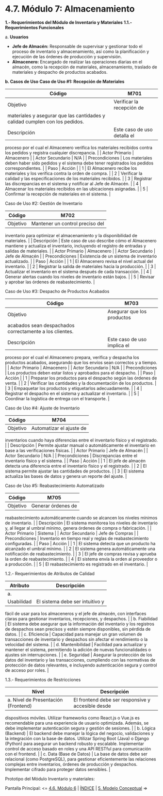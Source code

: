 # 4.7. Módulo 7: Almacenamiento

**1.- Requerimientos del Módulo de Inventario y Materiales**
**1.1.- Requerimientos Funcionales**

 a. **Usuarios**
- **Jefe de Almacén:** Responsable de supervisar y gestionar todo el proceso de inventario y almacenamiento, así como la planificación y ejecución de las órdenes de producción y supervisión.
- **Almacenero:** Encargado de realizar las operaciones diarias en el almacén, como la recepción de materiales, almacenamiento, traslado de materiales y despacho de productos acabados.

**b. Casos de Uso**
 **Caso de Uso #1: Recepción de Materiales**

| Código | M701 |
| --- | --- |
| Objetivo | Verificar la recepción de
  materiales y asegurar que las cantidades y calidad cumplen con los pedidos. |
| Descripción | Este caso de uso detalla el
  proceso por el cual el Almacenero verifica los materiales recibidos contra
  los pedidos y registra cualquier discrepancia. |
| Actor
  Primario | Almacenero |
| Actor
  Secundario | N/A |
| Precondiciones | Los materiales deben haber sido
  pedidos y el sistema debe tener registrados los pedidos correspondientes. |
| Paso | Acción |
| 1 | El Almacenero recibe los
  materiales y los verifica contra la orden de compra. |
| 2 | Verificar la calidad y las
  especificaciones de los materiales recibidos. |
| 3 | Registrar las discrepancias en el
  sistema y notificar al Jefe de Almacén. |
| 4 | Almacenar los materiales recibidos
  en las ubicaciones asignadas. |
| 5 | Confirmar la recepción de
  materiales en el sistema. |

Caso de Uso #2: Gestión de Inventario

| Código | M702 |
| --- | --- |
| Objetivo | Mantener un control preciso del
  inventario para optimizar el almacenamiento y la disponibilidad de
  materiales. |
| Descripción | Este caso de uso describe cómo el
  Almacenero mantiene y actualiza el inventario, incluyendo el registro de
  entradas y salidas de materiales. |
| Actor
  Primario | Almacenero |
| Actor
  Secundario | Jefe de Almacén |
| Precondiciones | Existencia de un sistema de
  inventario actualizado. |
| Paso | Acción |
| 1 | El Almacenero revisa el nivel
  actual del inventario. |
| 2 | Registrar la salida de materiales
  hacia la producción. |
| 3 | Actualizar el inventario en el
  sistema después de cada transacción. |
| 4 | Generar alertas cuando los niveles
  de inventario están bajos. |
| 5 | Revisar y aprobar las órdenes de
  reabastecimiento. |

Caso de Uso #3: Despacho de Productos Acabados

| Código | M703 |
| --- | --- |
| Objetivo | Asegurar que los productos
  acabados sean despachados correctamente a los clientes. |
| Descripción | Este caso de uso implica el
  proceso por el cual el Almacenero prepara, verifica y despacha los productos
  acabados, asegurando que los envíos sean correctos y a tiempo. |
| Actor
  Primario | Almacenero |
| Actor
  Secundario | N/A |
| Precondiciones | Los productos deben estar listos y
  aprobados para el despacho. |
| Paso | Acción |
| 1 | Preparar los productos para el
  despacho según las órdenes de venta. |
| 2 | Verificar las cantidades y la
  documentación de los productos. |
| 3 | Empaquetar los productos y
  etiquetarlos adecuadamente. |
| 4 | Registrar el despacho en el
  sistema y actualizar el inventario. |
| 5 | Coordinar la logística de entrega
  con el transporte. |

Caso de Uso #4: Ajuste de Inventario

| Código | M704 |
| --- | --- |
| Objetivo | Automatizar el ajuste de
  inventarios cuando haya diferencias entre el inventario físico y el
  registrado. |
| Descripción | Permite ajustar manual o
  automáticamente el inventario en base a las verificaciones físicas. |
| Actor
  Primario | Jefe de Almacén |
| Actor
  Secundario | N/A |
| Precondiciones | Discrepancias entre el inventario
  físico y el sistema. |
| Paso | Acción |
| 1 | El jefe de almacén detecta una
  diferencia entre el inventario físico y el registrado. |
| 2 | El sistema permite ajustar las
  cantidades de productos. |
| 3 | El sistema actualiza las bases de
  datos y genera un reporte del ajuste. |

Caso de Uso #5: Reabastecimiento Automatizado

| Código | M705 |
| --- | --- |
| Objetivo | Generar órdenes de
  reabastecimiento automáticamente cuando se alcancen los niveles mínimos de
  inventario. |
| Descripción | El sistema monitorea los niveles
  de inventario y, al llegar al umbral mínimo, genera órdenes de compra o
  fabricación. |
| Actor
  Primario | Sistema |
| Actor
  Secundario | Jefe de Compras |
| Precondiciones | Inventario en tiempo real y reglas
  de reabastecimiento configuradas. |
| Paso | Acción |
| 1 | El sistema detecta que un producto
  ha alcanzado el umbral mínimo. |
| 2 | El sistema genera automáticamente
  una notificación de reabastecimiento. |
| 3 | El jefe de compras revisa y
  aprueba la orden de reabastecimiento. |
| 4 | El sistema envía la orden al
  proveedor o a producción. |
| 5 | El reabastecimiento es registrado
  en el inventario. |

1.2.- Requerimientos de Atributos de Calidad

| Atributo | Descripción |
| --- | --- |
| a.
  Usabilidad | El sistema debe ser intuitivo y
  fácil de usar para los almaceneros y el jefe de almacén, con interfaces
  claras para gestionar inventarios, recepciones, y despachos. |
| b.
  Fiabilidad | El sistema debe asegurar que la
  información del inventario y los registros de despachos sean precisos y estén
  siempre disponibles, sin pérdida de datos. |
| c.
  Eficiencia | Capacidad para manejar un gran
  volumen de transacciones de inventario y despachos sin afectar el rendimiento
  o la velocidad del sistema. |
| d.
  Mantenibilidad | Facilidad para actualizar y
  mantener el sistema, permitiendo la adición de nuevas funcionalidades o
  ajustes sin interrupciones. |
| e.
  Seguridad | Asegurar la protección de los
  datos del inventario y las transacciones, cumpliendo con las normativas de
  protección de datos relevantes, e incluyendo autenticación segura y control
  de acceso por roles. |

1.3.- Requerimientos de Restricciones

| Nivel | Descripción |
| --- | --- |
| a. Nivel de Presentación (Frontend) | El frontend debe ser responsive y accesible desde
  dispositivos móviles. Utilizar frameworks como React.js o Vue.js
  es recomendable para una experiencia de usuario optimizada. Además, se debe
  implementar autenticación segura y gestión de sesiones. |
| b.
  Lógica (Backend) | El backend debe manejar la lógica
  del negocio, validaciones y la integración con la base de datos. Utilizar Spring Boot (Java) o Django (Python) para asegurar un
  backend robusto y escalable. Implementar control de acceso basado en roles y
  una API RESTful para comunicación con el frontend. |
| c. Data (Base de Datos) | La base de datos debe ser relacional (como PostgreSQL), para gestionar eficientemente las relaciones complejas entre inventarios, órdenes de
  producción y despachos. Implementar cifrado para proteger datos sensibles. |

Prototipo del Módulo Inventario y materiales:

Pantalla Principal:
<= [4.6. Módulo 6](../4.6/4.6.md) | [ÍNDICE](../../README.md) | [5. Modelo Conceptual](../../5/5.md) =>
